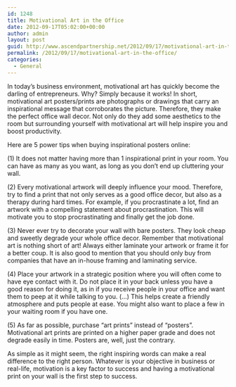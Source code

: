 ```yaml
---
id: 1248
title: Motivational Art in the Office
date: 2012-09-17T05:02:00+00:00
author: admin
layout: post
guid: http://www.ascendpartnership.net/2012/09/17/motivational-art-in-the-office/
permalink: /2012/09/17/motivational-art-in-the-office/
categories:
  - General
---
```

In today’s business environment, motivational art has quickly become the darling of entrepreneurs. Why? Simply because it works! In short, motivational art posters/prints are photographs or drawings that carry an inspirational message that corroborates the picture. Therefore, they make the perfect office wall decor. Not only do they add some aesthetics to the room but surrounding yourself with motivational art will help inspire you and boost productivity.

Here are 5 power tips when buying inspirational posters online:

(1) It does not matter having more than 1 inspirational print in your room. You can have as many as you want, as long as you don’t end up cluttering your wall.

(2) Every motivational artwork will deeply influence your mood. Therefore, try to find a print that not only serves as a good office decor, but also as a therapy during hard times. For example, if you procrastinate a lot, find an artwork with a compelling statement about procrastination. This will motivate you to stop procrastinating and finally get the job done.

(3) Never ever try to decorate your wall with bare posters. They look cheap and sweetly degrade your whole office decor. Remember that motivational art is nothing short of art! Always either laminate your artwork or frame it for a better coup. It is also good to mention that you should only buy from companies that have an in-house framing and laminating service.

(4) Place your artwork in a strategic position where you will often come to have eye contact with it. Do not place it in your back unless you have a good reason for doing it, as in if you receive people in your office and want them to peep at it while talking to you. (…) This helps create a friendly atmosphere and puts people at ease. You might also want to place a few in your waiting room if you have one.

(5) As far as possible, purchase “art prints” instead of “posters”. Motivational art prints are printed on a higher paper grade and does not degrade easily in time. Posters are, well, just the contrary.

As simple as it might seem, the right inspiring words can make a real difference to the right person. Whatever is your objective in business or real-life, motivation is a key factor to success and having a motivational print on your wall is the first step to success.